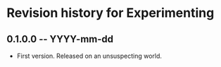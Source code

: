# Revision history for Experimenting

## 0.1.0.0 -- YYYY-mm-dd

* First version. Released on an unsuspecting world.
